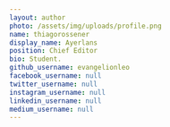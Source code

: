 ```yaml
---
layout: author
photo: /assets/img/uploads/profile.png
name: thiagorossener
display_name: Ayerlans
position: Chief Editor
bio: Student.
github_username: evangelionleo
facebook_username: null
twitter_username: null
instagram_username: null
linkedin_username: null
medium_username: null
---
```


